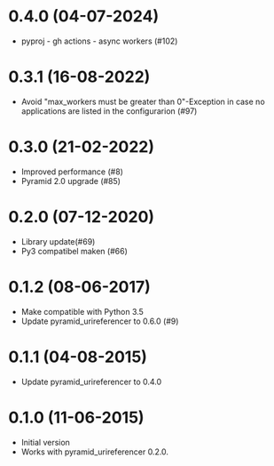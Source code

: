 0.4.0 (04-07-2024)
==================

- pyproj - gh actions - async workers (#102)

0.3.1 (16-08-2022)
==================

-   Avoid \"max\_workers must be greater than 0\"-Exception in case no
    applications are listed in the configurarion (\#97)

0.3.0 (21-02-2022)
==================

-   Improved performance (\#8)
-   Pyramid 2.0 upgrade (\#85)

0.2.0 (07-12-2020)
==================

-   Library update(\#69)
-   Py3 compatibel maken (\#66)

0.1.2 (08-06-2017)
==================

-   Make compatible with Python 3.5
-   Update pyramid\_urireferencer to 0.6.0 (\#9)

0.1.1 (04-08-2015)
==================

-   Update pyramid\_urireferencer to 0.4.0

0.1.0 (11-06-2015)
==================

-   Initial version
-   Works with pyramid\_urireferencer 0.2.0.
